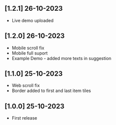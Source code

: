 ## [1.2.1] 26-10-2023
* Live demo uploaded

## [1.2.0] 26-10-2023
* Mobile scroll fix
* Mobile full suport
* Example Demo - added more texts in suggestion

## [1.1.0] 25-10-2023
* Web scroll fix
* Border added to first and last item tiles 

## [1.0.0] 25-10-2023
* First release